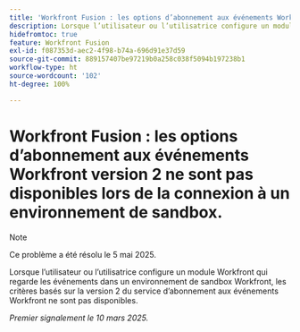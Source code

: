```yaml
---
title: 'Workfront Fusion : les options d’abonnement aux événements Workfront version 2 ne sont pas disponibles lors de la connexion à un environnement de sandbox.'
description: Lorsque l’utilisateur ou l’utilisatrice configure un module Workfront qui regarde les événements dans un environnement de sandbox Workfront, les critères basés sur la version 2 du service d’abonnement aux événements Workfront ne sont pas disponibles.
hidefromtoc: true
feature: Workfront Fusion
exl-id: f087353d-aec2-4f98-b74a-696d91e37d59
source-git-commit: 889157407be97219b0a258c038f5094b197238b1
workflow-type: ht
source-wordcount: '102'
ht-degree: 100%

---
```


# Workfront Fusion : les options d’abonnement aux événements Workfront version 2 ne sont pas disponibles lors de la connexion à un environnement de sandbox.

>[!NOTE]
>
>Ce problème a été résolu le 5 mai 2025.

Lorsque l’utilisateur ou l’utilisatrice configure un module Workfront qui regarde les événements dans un environnement de sandbox Workfront, les critères basés sur la version 2 du service d’abonnement aux événements Workfront ne sont pas disponibles.

_Premier signalement le 10 mars 2025._
